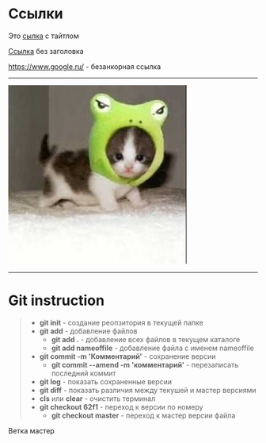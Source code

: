 # Ссылки

Это [cылка](https://www.google.ru/ "Google") с тайтлом

[Ссылка](https://www.google.ru/) без заголовка

https://www.google.ru/ - безанкорная ссылка

---

![Кит](CDxrVzLKuusf8ftqS44iad1OIm2_nHqitOqoG9iCyBEBPFLcMccR5-ZdiyIQX7q-PbhnxpFPir_kMmAhTFYJIf07.jpg)

---

# Git instruction

>- **git init** - создание реопзитория в текущей папке
>- **git add** - добавление файлов 
>   - **git add .** - добавление всех файлов в текущем каталоге
>   - **git add nameoffile** - добавление файла с именем nameoffile
>- **git commit -m 'Комментарий'** - сохранение версии
>   - **git commit --amend -m 'комментарий'** - перезаписать последний коммит
>- **git log** - показать сохраненные версии
>- **git diff** - показать различия между текушей и мастер версиями
>- **cls** или **clear** - очистить терминал
>- **git checkout 62f1** - переход к версии по номеру
>   - **git checkout master** - переход к мастер версии файла


Ветка мастер



